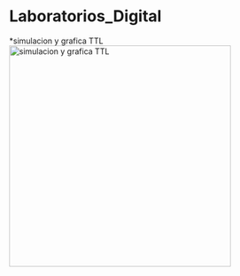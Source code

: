 # Laboratorios_Digital
*simulacion y grafica TTL
<image src="images/cinco.jpeg" alt="simulacion y grafica TTL" width="400px">
